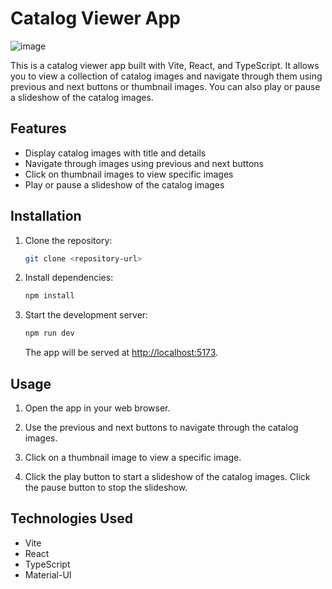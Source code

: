 # Catalog Viewer App

![image](https://github.com/Alexfp05405/Assignment/assets/107488954/bf7aad0d-a572-438b-a97d-30a7a1008b5e)



This is a catalog viewer app built with Vite, React, and TypeScript. It allows you to view a collection of catalog images and navigate through them using previous and next buttons or thumbnail images. You can also play or pause a slideshow of the catalog images.

## Features

- Display catalog images with title and details
- Navigate through images using previous and next buttons
- Click on thumbnail images to view specific images
- Play or pause a slideshow of the catalog images

## Installation

1. Clone the repository:

   ```bash
   git clone <repository-url>
   ```

2. Install dependencies:

   ```bash
   npm install
   ```

3. Start the development server:

   ```bash
   npm run dev
   ```

   The app will be served at [http://localhost:5173](http://localhost:5173).

## Usage

1. Open the app in your web browser.

2. Use the previous and next buttons to navigate through the catalog images.

3. Click on a thumbnail image to view a specific image.

4. Click the play button to start a slideshow of the catalog images. Click the pause button to stop the slideshow.

## Technologies Used

- Vite
- React
- TypeScript
- Material-UI

